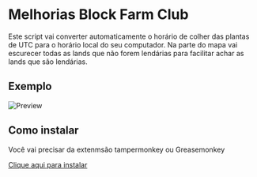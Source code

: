 # Melhorias Block Farm Club

Este script vai converter automaticamente o horário de colher das plantas de UTC para o horário local do seu computador.
Na parte do mapa vai escurecer todas as lands que não forem lendárias para facilitar achar as lands que são lendárias.

## Exemplo
![Preview](https://i.imgur.com/LY0w4Ms.png)

## Como instalar
Você vai precisar da extenmsão tampermonkey ou Greasemonkey

[Clique aqui para instalar](https://github.com/victorscopel/melhoriasbfc/raw/master/bfc.js)
